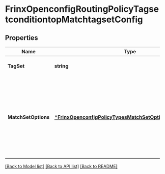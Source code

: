 # FrinxOpenconfigRoutingPolicyTagsetconditiontopMatchtagsetConfig

## Properties
Name | Type | Description | Notes
------------ | ------------- | ------------- | -------------
**TagSet** | **string** | Optional[References a defined tag set] REF:Optional.empty | [optional] [default to null]
**MatchSetOptions** | [***FrinxOpenconfigPolicyTypesMatchSetOptionsRestrictedType**](frinx.openconfig.policy.types.MatchSetOptionsRestrictedType.md) | Optional[Optional parameter that governs the behaviour of the match operation.  This leaf only supports matching on ANY member of the set or inverting the match.  Matching on ALL is not supported] REF:Optional.empty | [optional] [default to null]

[[Back to Model list]](../README.md#documentation-for-models) [[Back to API list]](../README.md#documentation-for-api-endpoints) [[Back to README]](../README.md)


